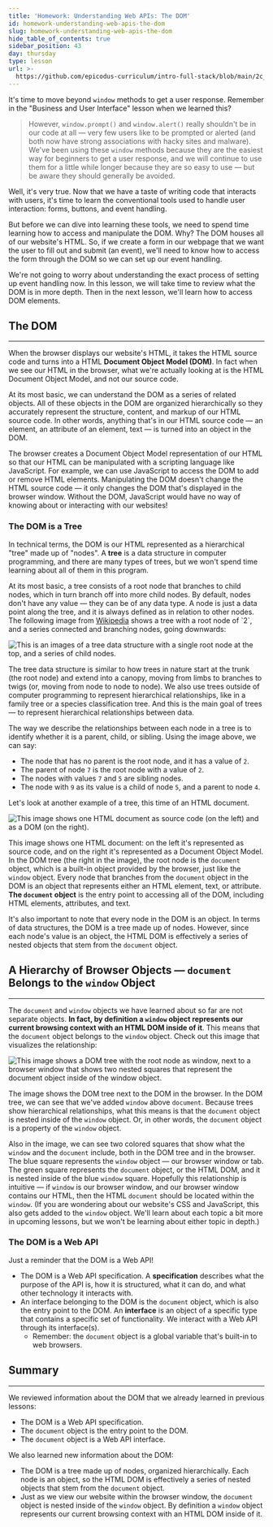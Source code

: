 ```yaml
---
title: 'Homework: Understanding Web APIs: The DOM'
id: homework-understanding-web-apis-the-dom
slug: homework-understanding-web-apis-the-dom
hide_table_of_contents: true
sidebar_position: 43
day: thursday
type: lesson
url: >-
  https://github.com/epicodus-curriculum/intro-full-stack/blob/main/2c_understanding_web_APIs_the_DOM.md
---
```


It's time to move beyond `window` methods to get a user response. Remember in the "Business and User Interface" lesson when we learned this?

> However, `window.prompt()` and `window.alert()` really shouldn't be in our code at all — very few users like to be prompted or alerted (and both now have strong associations with hacky sites and malware). We've been using these `window` methods because they are the easiest way for beginners to get a user response, and we will continue to use them for a little while longer because they are so easy to use — but be aware they should generally be avoided.

Well, it's very true. Now that we have a taste of writing code that interacts with users, it's time to learn the conventional tools used to handle user interaction: forms, buttons, and event handling. 

But before we can dive into learning these tools, we need to spend time learning how to access and manipulate the DOM. Why? The DOM houses all of our website's HTML. So, if we create a form in our webpage that we want the user to fill out and submit (an event), we'll need to know how to access the form through the DOM so we can set up our event handling. 

We're not going to worry about understanding the exact process of setting up event handling now. In this lesson, we will take time to review what the DOM is in more depth. Then in the next lesson, we'll learn how to access DOM elements. 

## The DOM
---

When the browser displays our website's HTML, it takes the HTML source code and turns into a HTML **Document Object Model (DOM)**. In fact when we see our HTML in the browser, what we're actually looking at is the HTML Document Object Model, and not our source code. 

At its most basic, we can understand the DOM as a series of related objects. All of these objects in the DOM are organized hierarchically so they accurately represent the structure, content, and markup of our HTML source code. In other words, anything that's in our HTML source code — an element, an attribute of an element, text — is turned into an object in the DOM.

The browser creates a Document Object Model representation of our HTML so that our HTML can be manipulated with a scripting language like JavaScript. For example, we can use JavaScript to access the DOM to add or remove HTML elements. Manipulating the DOM doesn't change the HTML source code — it only changes the DOM that's displayed in the browser window. Without the DOM, JavaScript would have no way of knowing about or interacting with our websites!

### The DOM is a Tree

In technical terms, the DOM is our HTML represented as a hierarchical "tree" made up of "nodes". A **tree** is a data structure in computer programming, and there are many types of trees, but we won't spend time learning about all of them in this program. 

At its most basic, a tree consists of a root node that branches to child nodes, which in turn branch off into more child nodes. By default, nodes don't have any value — they can be of any data type. A node is just a data point along the tree, and it is always defined as in relation to other nodes. The following image from [Wikipedia](https://en.wikipedia.org/wiki/Tree_(data_structure)) shows a tree with a root node of `2`, and a series connected and branching nodes, going downwards:

![This is an images of a tree data structure with a single root node at the top, and a series of child nodes.](https://learnhowtoprogram.s3.us-west-2.amazonaws.com/new-section2-js-and-web-browsers/tree-data-structure-from-wikipedia.png)

The tree data structure is similar to how trees in nature start at the trunk (the root node) and extend into a canopy, moving from limbs to branches to twigs (or, moving from node to node to node). We also use trees outside of computer programming to represent hierarchical relationships, like in a family tree or a species classification tree. And this is the main goal of trees — to represent hierarchical relationships between data.

The way we describe the relationships between each node in a tree is to identify whether it is a parent, child, or sibling. Using the image above, we can say:

* The node that has no parent is the root node, and it has a value of `2`.
* The parent of node `7` is the root node with a value of `2`. 
* The nodes with values `7` and `5` are sibling nodes. 
* The node with `9` as its value is a child of node `5`, and a parent to node `4`.

Let's look at another example of a tree, this time of an HTML document.

![This image shows one HTML document as source code (on the left) and as a DOM (on the right).](https://learnhowtoprogram.s3.us-west-2.amazonaws.com/new-section2-js-and-web-browsers/html-source-simple-with-tree.png)

This image shows one HTML document: on the left it's represented as source code, and on the right it's represented as a Document Object Model. In the DOM tree (the right in the image), the root node is the `document` object, which is a built-in object provided by the browser, just like the `window` object. Every node that branches from the `document` object in the DOM is an object that represents either an HTML element, text, or attribute. **The `document` object** is the entry point to accessing all of the DOM, including HTML elements, attributes, and text.

It's also important to note that every node in the DOM is an object. In terms of data structures, the DOM is a tree made up of nodes. However, since each node's value is an object, the HTML DOM is effectively a series of nested objects that stem from the `document` object.

## A Hierarchy of Browser Objects — `document` Belongs to the `window` Object
---

The `document` and `window` objects we have learned about so far are not separate objects. **In fact, by definition a `window` object represents our current browsing context with an HTML DOM inside of it**. This means that the `document` object belongs to the `window` object. Check out this image that visualizes the relationship:

![This image shows a DOM tree with the root node as `window`, next to a browser window that shows two nested squares that represent the `document` object inside of the `window` object.](https://learnhowtoprogram.s3.us-west-2.amazonaws.com/new-section2-js-and-web-browsers/window-is-global-object.png)

The image shows the DOM tree next to the DOM in the browser. In the DOM tree, we can see that we've added `window` above `document`. Because trees show hierarchical relationships, what this means is that the `document` object is nested inside of the `window` object. Or, in other words, the `document` object is a property of the `window` object. 

Also in the image, we can see two colored squares that show what the `window` and the `document` include, both in the DOM tree and in the browser. The blue square represents the `window` object — our browser window or tab. The green square represents the `document` object, or the HTML DOM, and it is nested inside of the blue `window` square. Hopefully this relationship is intuitive — if `window` is our browser window, and our browser window contains our HTML, then the HTML `document` should be located within the `window`. (If you are wondering about our website's CSS and JavaScript, this also gets added to the `window` object. We'll learn about each topic a bit more in upcoming lessons, but we won't be learning about either topic in depth.)

### The DOM is a Web API

Just a reminder that the DOM is a Web API!

* The DOM is a Web API specification. A **specification** describes what the purpose of the API is, how it is structured, what it can do, and what other technology it interacts with.
* An interface belonging to the DOM is the `document` object, which is also the entry point to the DOM. An **interface** is an object of a specific type that contains a specific set of functionality. We interact with a Web API through its interface(s). 
  * Remember: the `document` object is a global variable that's built-in to web browsers. 

## Summary
---

We reviewed information about the DOM that we already learned in previous lessons:

* The DOM is a Web API specification.
* The `document` object is the entry point to the DOM.
* The `document` object is a Web API interface.

We also learned new information about the DOM:

* The DOM is a tree made up of nodes, organized hierarchically. Each node is an object, so the HTML DOM is effectively a series of nested objects that stem from the `document` object.
* Just as we view our website within the browser window, the `document` object is nested inside of the `window` object. By definition a `window` object represents our current browsing context with an HTML DOM inside of it.
